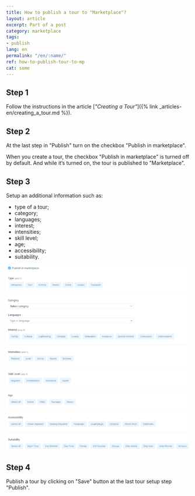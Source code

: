 ```yaml
---
title: How to publish a tour to "Marketplace"?
layout: article
excerpt: Part of a post
category: marketplace
tags:
- publish
lang: en
permalink: "/en/:name/"
ref: how-to-publish-tour-to-mp
cat: some
---
```


## **Step 1**

Follow the instructions in the article [*"Creating a Tour"*]({% link _articles-en/creating_a_tour.md %}).

## **Step 2**

At the last step in "Publish" turn on the checkbox "Publish in marketplace".

When you create a tour, the checkbox "Publish in marketplace" is turned off by default. And while it’s turned on, the tour is published to "Marketplace".

## **Step 3**

Setup an additional information such as:
- type of a tour;
- category;
- languages;
- interest;
- intensities;
- skill level;
- age;
- accessibility;
- suitability.

![How_to_publish_a_tour_to_mp1](/assets/images/how_to_publish_a_tour_to_mp1.png)

## **Step 4**

Publish a tour by clicking on "Save" button at the last tour setup step "Publish".
